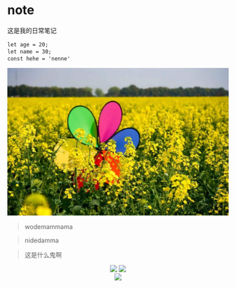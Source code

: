 # note

这是我的日常笔记

    let age = 20;
    let name = 30;
    const hehe = 'nenne'
    
  ![Alt text](./img/timg.jpeg)
  
> wodemammama

> nidedamma

> 这是什么鬼啊


<center>
    <img width="100" src="https://timgsa.baidu.com/timg?image&quality=80&size=b9999_10000&sec=1561479395211&di=9d32a63af32b150f26046f0d821ab589&imgtype=0&src=http%3A%2F%2Fpic61.nipic.com%2Ffile%2F20150304%2F20379194_071819155714_2.jpg">
    <img width="100" src="https://timgsa.baidu.com/timg?image&quality=80&size=b9999_10000&sec=1561479395211&di=9d32a63af32b150f26046f0d821ab589&imgtype=0&src=http%3A%2F%2Fpic61.nipic.com%2Ffile%2F20150304%2F20379194_071819155714_2.jpg">
</center>

<center>
    <img src="https://timgsa.baidu.com/timg?image&quality=80&size=b9999_10000&sec=1561479395211&di=9d32a63af32b150f26046f0d821ab589&imgtype=0&src=http%3A%2F%2Fpic61.nipic.com%2Ffile%2F20150304%2F20379194_071819155714_2.jpg">
</center>

